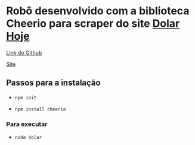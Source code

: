 # Robô desenvolvido com a biblioteca Cheerio para scraper do site [Dolar Hoje](https://dolarhoje.com/)

[Link do Github](https://github.com/cheeriojs/cheerio)

[Site](https://cheerio.js.org/)

## Passos para a instalação

* ``` npm init ```

* ``` npm install cheerio ```

### Para executar

* ``` node dolar ```




